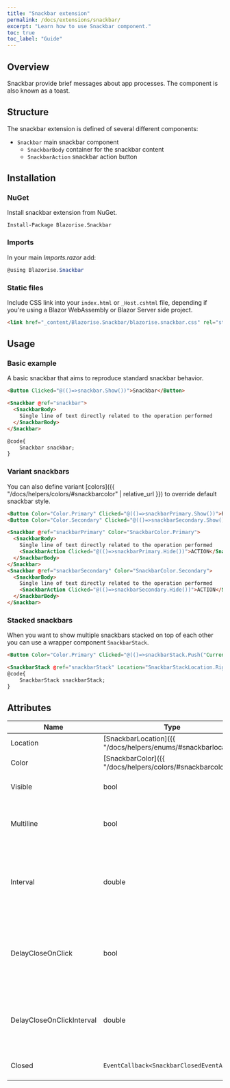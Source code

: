 ```yaml
---
title: "Snackbar extension"
permalink: /docs/extensions/snackbar/
excerpt: "Learn how to use Snackbar component."
toc: true
toc_label: "Guide"
---
```


## Overview

Snackbar provide brief messages about app processes. The component is also known as a toast.

## Structure

The snackbar extension is defined of several different components:

- `Snackbar` main snackbar component
  - `SnackbarBody` container for the snackbar content
  - `SnackbarAction` snackbar action button

## Installation

### NuGet

Install snackbar extension from NuGet.

```
Install-Package Blazorise.Snackbar
```

### Imports

In your main _Imports.razor_ add:

```cs
@using Blazorise.Snackbar
```

### Static files

Include CSS link into your `index.html` or `_Host.cshtml` file, depending if you're using a Blazor WebAssembly or Blazor Server side project.

```html
<link href="_content/Blazorise.Snackbar/blazorise.snackbar.css" rel="stylesheet" />
```

## Usage

### Basic example

A basic snackbar that aims to reproduce standard snackbar behavior.

```html
<Button Clicked="@(()=>snackbar.Show())">Snackbar</Button>

<Snackbar @ref="snackbar">
  <SnackbarBody>
    Single line of text directly related to the operation performed
  </SnackbarBody>
</Snackbar>

@code{
    Snackbar snackbar;
}
```

### Variant snackbars

You can also define variant [colors]({{ "/docs/helpers/colors/#snackbarcolor" | relative_url }}) to override default snackbar style.

```html
<Button Color="Color.Primary" Clicked="@(()=>snackbarPrimary.Show())">Primary</Button>
<Button Color="Color.Secondary" Clicked="@(()=>snackbarSecondary.Show())">Secondary</Button>

<Snackbar @ref="snackbarPrimary" Color="SnackbarColor.Primary">
  <SnackbarBody>
    Single line of text directly related to the operation performed
    <SnackbarAction Clicked="@(()=>snackbarPrimary.Hide())">ACTION</SnackbarAction>
  </SnackbarBody>
</Snackbar>
<Snackbar @ref="snackbarSecondary" Color="SnackbarColor.Secondary">
  <SnackbarBody>
    Single line of text directly related to the operation performed
    <SnackbarAction Clicked="@(()=>snackbarSecondary.Hide())">ACTION</SnackbarAction>
  </SnackbarBody>
</Snackbar>
```

### Stacked snackbars

When you want to show multiple snackbars stacked on top of each other you can use a wrapper component `SnackbarStack`.

```html
<Button Color="Color.Primary" Clicked="@(()=>snackbarStack.Push("Current time is: " + DateTime.Now, SnackbarColor.Info))">Primary</Button>

<SnackbarStack @ref="snackbarStack" Location="SnackbarStackLocation.Right" />
@code{
    SnackbarStack snackbarStack;
}
```

## Attributes

| Name                      | Type                                                                                     | Default      | Description                                                                                  |
|---------------------------|------------------------------------------------------------------------------------------|--------------|----------------------------------------------------------------------------------------------|
| Location                  | [SnackbarLocation]({{ "/docs/helpers/enums/#snackbarlocation" | relative_url }})         | `None`       | Defines the snackbar location.                                                               |
| Color                     | [SnackbarColor]({{ "/docs/helpers/colors/#snackbarcolor" | relative_url }})              | `None`       | Defines the snackbar color.                                                                  |
| Visible                   | bool                                                                                     | false        | Defines the visibility of snackbar.                                                          |
| Multiline                 | bool                                                                                     | false        | Allow snackbar to show multiple lines of text.                                               |
| Interval                  | double                                                                                   | 5000         | Defines the interval(in milliseconds) after which the snackbar will be automatically closed. |
| DelayCloseOnClick         | bool                                                                                     | false        | If clicked on snackbar, a close action will be delayed by increasing the Interval time.      |
| DelayCloseOnClickInterval | double                                                                                   | 'null'       | Defines the interval(in milliseconds) by which the snackbar will be delayed from closing.    |
| Closed                    | `EventCallback<SnackbarClosedEventArgs>`                                                 |              | Occurs after the snackbar has closed.                                                        |